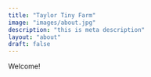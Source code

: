 ```yaml
---
title: "Taylor Tiny Farm"
image: "images/about.jpg"
description: "this is meta description"
layout: "about"
draft: false
---
```


Welcome!